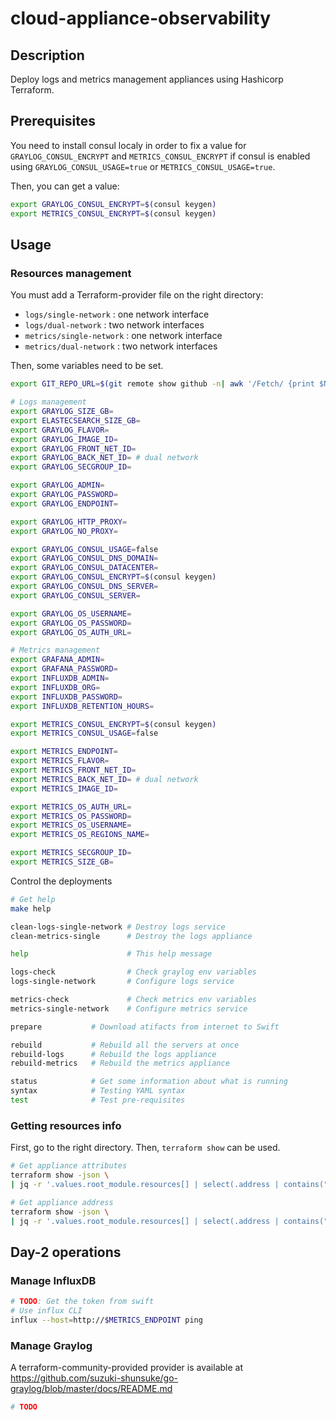 # cloud-appliance-observability

## Description

Deploy logs and metrics management appliances using Hashicorp Terraform.

## Prerequisites

You need to install consul localy in order to fix a value for `GRAYLOG_CONSUL_ENCRYPT` 
and `METRICS_CONSUL_ENCRYPT` if consul is enabled using `GRAYLOG_CONSUL_USAGE=true` or 
`METRICS_CONSUL_USAGE=true`.

Then, you can get a value:
```bash
export GRAYLOG_CONSUL_ENCRYPT=$(consul keygen)
export METRICS_CONSUL_ENCRYPT=$(consul keygen)
```

## Usage

### Resources management

You must add a Terraform-provider file on the right directory:

* `logs/single-network` : one network interface
* `logs/dual-network` : two network interfaces
* `metrics/single-network` : one network interface
* `metrics/dual-network` : two network interfaces

Then, some variables need to be set.

```bash
export GIT_REPO_URL=$(git remote show github -n| awk '/Fetch/ {print $NF}')

# Logs management
export GRAYLOG_SIZE_GB=
export ELASTECSEARCH_SIZE_GB=
export GRAYLOG_FLAVOR=
export GRAYLOG_IMAGE_ID=
export GRAYLOG_FRONT_NET_ID=
export GRAYLOG_BACK_NET_ID= # dual network
export GRAYLOG_SECGROUP_ID=

export GRAYLOG_ADMIN=
export GRAYLOG_PASSWORD=
export GRAYLOG_ENDPOINT=

export GRAYLOG_HTTP_PROXY=
export GRAYLOG_NO_PROXY=

export GRAYLOG_CONSUL_USAGE=false
export GRAYLOG_CONSUL_DNS_DOMAIN=
export GRAYLOG_CONSUL_DATACENTER=
export GRAYLOG_CONSUL_ENCRYPT=$(consul keygen)
export GRAYLOG_CONSUL_DNS_SERVER=
export GRAYLOG_CONSUL_SERVER=

export GRAYLOG_OS_USERNAME=
export GRAYLOG_OS_PASSWORD=
export GRAYLOG_OS_AUTH_URL=

# Metrics management
export GRAFANA_ADMIN=
export GRAFANA_PASSWORD=
export INFLUXDB_ADMIN=
export INFLUXDB_ORG=
export INFLUXDB_PASSWORD=
export INFLUXDB_RETENTION_HOURS=

export METRICS_CONSUL_ENCRYPT=$(consul keygen)
export METRICS_CONSUL_USAGE=false

export METRICS_ENDPOINT=
export METRICS_FLAVOR=
export METRICS_FRONT_NET_ID=
export METRICS_BACK_NET_ID= # dual network
export METRICS_IMAGE_ID=

export METRICS_OS_AUTH_URL=
export METRICS_OS_PASSWORD=
export METRICS_OS_USERNAME=
export METRICS_OS_REGIONS_NAME=

export METRICS_SECGROUP_ID=
export METRICS_SIZE_GB=
```

Control the deployments

```bash
# Get help
make help

clean-logs-single-network # Destroy logs service
clean-metrics-single      # Destroy the logs appliance

help                      # This help message

logs-check                # Check graylog env variables
logs-single-network       # Configure logs service

metrics-check             # Check metrics env variables
metrics-single-network    # Configure metrics service

prepare           # Download atifacts from internet to Swift

rebuild           # Rebuild all the servers at once
rebuild-logs      # Rebuild the logs appliance
rebuild-metrics   # Rebuild the metrics appliance

status            # Get some information about what is running
syntax            # Testing YAML syntax
test              # Test pre-requisites
```

### Getting resources info

First, go to the right directory. Then, `terraform show` can be used.
```bash
# Get appliance attributes
terraform show -json \
| jq -r '.values.root_module.resources[] | select(.address | contains("openstack_compute_instance_v2.appliance-")).values'

# Get appliance address
terraform show -json \
| jq -r '.values.root_module.resources[] | select(.address | contains("openstack_compute_instance_v2.appliance-")).values.access_ip_v4'
```

## Day-2 operations

### Manage InfluxDB

```bash
# TODO: Get the token from swift
# Use influx CLI
influx --host=http://$METRICS_ENDPOINT ping
```

### Manage Graylog

A terraform-community-provided provider is available at 
https://github.com/suzuki-shunsuke/go-graylog/blob/master/docs/README.md
```bash
# TODO
```
